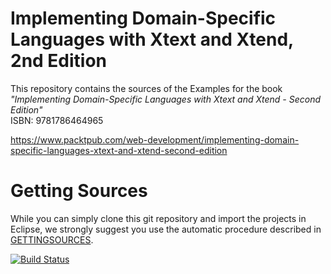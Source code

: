 Implementing Domain-Specific Languages with Xtext and Xtend, 2nd Edition
============================

This repository contains the sources of the Examples for the book  
*"Implementing Domain-Specific Languages with Xtext and Xtend - Second Edition"*  
ISBN: 9781786464965

https://www.packtpub.com/web-development/implementing-domain-specific-languages-xtext-and-xtend-second-edition

Getting Sources
====

While you can simply clone this git repository and import the projects in Eclipse,
we strongly suggest you use the automatic procedure described in [GETTINGSOURCES](docs/GETTINGSOURCES.md).

[![Build Status](https://travis-ci.org/LorenzoBettini/packtpub-xtext-book-2nd-examples.svg?branch=master)](https://travis-ci.org/LorenzoBettini/packtpub-xtext-book-2nd-examples)
